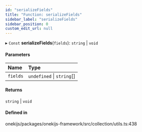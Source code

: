 ```yaml
---
id: "serializeFields"
title: "Function: serializeFields"
sidebar_label: "serializeFields"
sidebar_position: 0
custom_edit_url: null
---
```


▸ `Const` **serializeFields**(`fields`): `string` \| `void`

#### Parameters

| Name | Type |
| :------ | :------ |
| `fields` | `undefined` \| `string`[] |

#### Returns

`string` \| `void`

#### Defined in

onekijs/packages/onekijs-framework/src/collection/utils.ts:438
